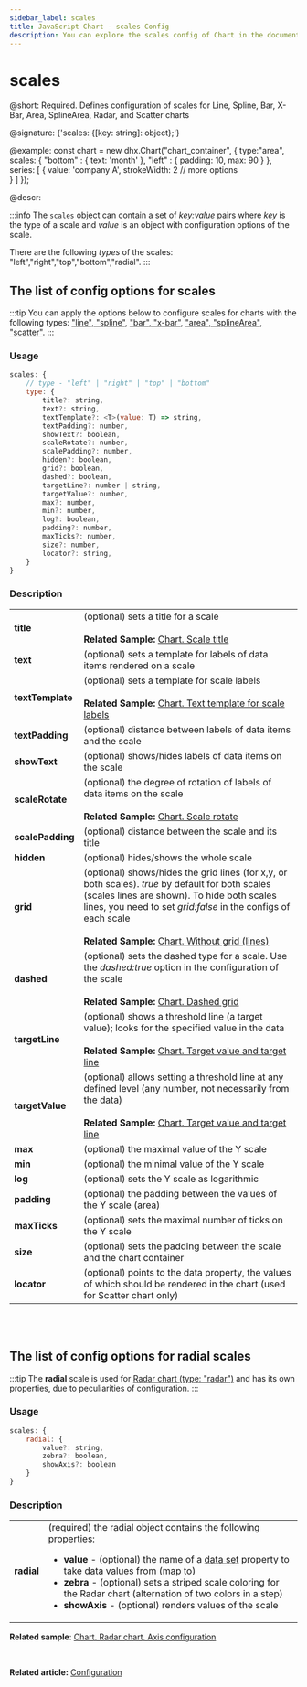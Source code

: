 ```yaml
---
sidebar_label: scales
title: JavaScript Chart - scales Config 
description: You can explore the scales config of Chart in the documentation of the DHTMLX JavaScript UI library. Browse developer guides and API reference, try out code examples and live demos, and download a free 30-day evaluation version of DHTMLX Suite.
---
```


# scales

@short: Required. Defines configuration of scales for Line, Spline, Bar, X-Bar, Area, SplineArea, Radar, and Scatter charts

@signature: {'scales: {[key: string]: object};'}

@example:
const chart = new dhx.Chart("chart_container", {
    type:"area",
    scales: {
    	"bottom" : {
    		text: 'month'
    	},
    	"left" : {
    		padding: 10,
    		max: 90
    	}
    },
    series: [
        {
           value: 'company A',
           strokeWidth: 2
           // more options   
        }
    ]
});

@descr:

:::info
The `scales` object can contain a set of *key:value* pairs where *key* is the type of a scale and *value* is an object with configuration options of the scale.

There are the following *types* of the scales: "left","right","top","bottom","radial".
:::

## The list of config options for scales

:::tip
You can apply the options below to configure scales for charts with the following types: 
["line", "spline"](chart/charts_overview.md#line-and-spline-chart), ["bar", "x-bar"](chart/charts_overview.md#bar-and-x-bar-chart), ["area", "splineArea"](chart/charts_overview.md#area-and-splinearea-chart), ["scatter"](chart/charts_overview.md#scatter-chart).
:::

### Usage

~~~js
scales: {
	// type - "left" | "right" | "top" | "bottom"
	type: {
		title?: string,
		text?: string,
		textTemplate?: <T>(value: T) => string,
		textPadding?: number,
		showText?: boolean,
		scaleRotate?: number,
		scalePadding?: number,
		hidden?: boolean,
		grid?: boolean,
		dashed?: boolean,
		targetLine?: number | string,
		targetValue?: number,
		max?: number,
		min?: number,
		log?: boolean,
		padding?: number,
		maxTicks?: number,
		size?: number,
		locator?: string,
	}
}
~~~

### Description

<table>
	<tbody>
        <tr>
			<td><b>title</b></td>
			<td>(optional) sets a title for a scale <br/>
			<br><b>Related Sample: </b><a href="https://snippet.dhtmlx.com/5ir00fer" target="_blank">Chart. Scale title</a>
			</td>
		</tr>
		<tr>
			<td><b>text</b></td>
			<td>(optional) sets a template for labels of data items rendered on a scale</td>
		</tr>
		<tr>
			<td><b>textTemplate</b></td>
			<td>(optional) sets a template for scale labels <br/>
			<br><b>Related Sample: </b><a href="https://snippet.dhtmlx.com/nhm3438n" target="_blank">Chart. Text template for scale labels</a>
			</td>
		</tr>
		<tr>
			<td><b>textPadding</b></td>
			<td>(optional) distance between labels of data items and the scale</td>
		</tr>
		<tr>
			<td><b>showText</b></td>
			<td>(optional) shows/hides labels of data items on the scale</td>
		</tr>
		<tr>
			<td><b>scaleRotate</b></td>
			<td>(optional) the degree of rotation of labels of data items on the scale <br/>
			<br><b>Related Sample: </b><a href="https://snippet.dhtmlx.com/iw00fgl5" target="_blank">Chart. Scale rotate</a>
			</td>
		</tr>
		<tr>
			<td><b>scalePadding</b></td>
			<td>(optional) distance between the scale and its title</td>
		</tr>
		<tr>
			<td><b>hidden</b></td>
			<td>(optional) hides/shows the whole scale</td>
		</tr>
		<tr>
			<td><b>grid</b></td>
			<td>(optional) shows/hides the grid lines (for x,y, or both scales). <i>true</i> by default for both scales (scales lines are shown). To hide both scales lines, you need to set <i>grid:false</i> in the configs of each scale <br/> 
			<br><b>Related Sample: </b><a href="https://snippet.dhtmlx.com/leqdx9qr" target="_blank">Chart. Without grid (lines)</a>
			</td>
		</tr>
		<tr>
			<td><b>dashed</b></td>
			<td>(optional) sets the dashed type for a scale. Use the <i>dashed:true</i> option in the configuration of the scale <br/>
			<br><b>Related Sample: </b><a href="https://snippet.dhtmlx.com/gnj1xc3r" target="_blank">Chart. Dashed grid</a>
			</td>
		</tr>
		<tr>
			<td><b>targetLine</b></td>
			<td>(optional) shows a threshold line (a target value); looks for the specified value in the data <br/>
			<br><b>Related Sample: </b><a href="https://snippet.dhtmlx.com/28y4x1zd" target="_blank">Chart. Target value and target line</a>
			</td>
		</tr>
		<tr>
			<td><b>targetValue</b></td>
			<td>(optional) allows setting a threshold line at any defined level (any number, not necessarily from the data) <br/>
			<br><b>Related Sample: </b><a href="https://snippet.dhtmlx.com/28y4x1zd" target="_blank">Chart. Target value and target line</a>
			</td>
		</tr>
		<tr>
			<td><b>max</b></td>
			<td>(optional) the maximal value of the Y scale</td>
		</tr>
		<tr>
			<td><b>min</b></td>
			<td>(optional) the minimal value of the Y scale</td>
		</tr>
		<tr>
			<td><b>log</b></td>
			<td>(optional) sets the Y scale as logarithmic</td>
		</tr>
		<tr>
			<td><b>padding</b></td>
			<td>(optional) the padding between the values of the Y scale (area)</td>
		</tr>
		<tr>
			<td><b>maxTicks</b></td>
			<td>(optional) sets the maximal number of ticks on the Y scale</td>
		</tr>
		<tr>
			<td><b>size</b></td>
			<td>(optional) sets the padding between the scale and the chart container</td>
		</tr>
		<tr>
			<td><b>locator</b></td>
			<td>(optional) points to the data property, the values of which should be rendered in the chart (used for Scatter chart only)</td>
		</tr>
    </tbody>
</table>
<br><br>

## The list of config options for radial scales

:::tip
The **radial** scale is used for [Radar chart (type: "radar")](chart/charts_overview.md#radar-chart) and has its own properties, due to peculiarities of configuration.
:::

### Usage

~~~js
scales: {
    radial: {
        value?: string,
		zebra?: boolean,
		showAxis?: boolean
    }
}
~~~

### Description

<table>
	<tbody>
       <tr>
			<td><b>radial</b></td>
			<td>(required) the radial object contains the following properties:
            	<ul>
                	<li><b>value</b> - (optional) the name of a <a href="../../data_loading#preparing-data-set">data set</a> property to take data values from (map to)</li>
                    <li><b>zebra</b> - (optional) sets a striped scale coloring for the Radar chart (alternation of two colors in a step)</li>
                    <li><b>showAxis</b> - (optional) renders values of the scale</li>
                </ul>
            </td>
		</tr>
    </tbody>
</table>

**Related sample**: [Chart. Radar chart. Axis configuration](https://snippet.dhtmlx.com/yksfvhhl)

<br>

**Related article:** [Configuration](chart/configuration_properties.md)
